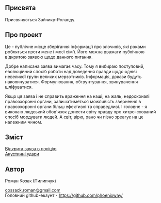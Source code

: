 ## Присвята
Присвячується Зайчику-Роланду.

## Про проект

Це - публічне місце зберігання інформації про злочинів, які роками робляться проти мене і моєї сім'ї. Його можна вважати публічною відкритою заявою щодо данного питання. 

Добре написана заява вимагає часу. Тому я вибираю поступовий, еволюційний спосіб роботи над доведення правди щодо однієї невеликої групи великих мерзотників. Інформація, докази будуть накопичуватися. Формулювання, обгрунтування, звинувачення шліфуватися. 

Якщо ця заява і не справить враження на наші, на жаль, недосконалі правоохоронні органи, залишатиметься можливість звернення в правоохоронні органи більш ефективні та справедливі. І головне - я виконаю людський обов'язок донести світу правду про хитро-схований спосіб мордувати людей. А світ, вірю, рано чи пізно зреагує на це належним чином.

## Зміст

[Відкрита заява в поліцію](Open-statement-to-the-police.md)  
[Акустичні удари](/Acoustic-shocking-strikes.md)

## Автор
Роман Козак (Пилипчук)

cossack.roman@gmail.com  
Головний github-екаунт - https://github.com/phoenixway/
